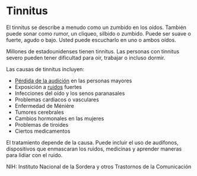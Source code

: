 Tinnitus
========


El tinnitus se describe a menudo como un zumbido en los oídos. También puede sonar como rumor, un cliqueo, silbido o zumbido. Puede ser suave o fuerte, agudo o bajo. Usted puede escucharlo en uno o ambos oídos. 


Millones de estadounidenses tienen tinnitus. Las personas con tinnitus severo pueden tener dificultad para oír, trabajar o incluso dormir.


Las causas de tinnitus incluyen:


* [Pérdida de la audición](https://medlineplus.gov/spanish/hearingdisordersanddeafness.html) en las personas mayores
* Exposición a [ruidos](https://medlineplus.gov/spanish/noise.html) fuertes
* Infecciones del oído y los senos paranasales
* Problemas cardiacos o vasculares
* Enfermedad de Ménière
* Tumores cerebrales
* Cambios hormonales en las mujeres
* Problemas de tiroides
* Ciertos medicamentos


El tratamiento depende de la causa. Puede incluir el uso de audífonos, dispositivos que enmascaran los ruidos, medicinas y aprender maneras para lidiar con el ruido.


NIH: Instituto Nacional de la Sordera y otros Trastornos de la Comunicación 

